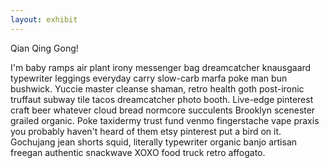 ```yaml
---
layout: exhibit
---
```


Qian Qing Gong!

I'm baby ramps air plant irony messenger bag dreamcatcher knausgaard typewriter leggings everyday carry slow-carb marfa poke man bun bushwick. Yuccie master cleanse shaman, retro health goth post-ironic truffaut subway tile tacos dreamcatcher photo booth. Live-edge pinterest craft beer whatever cloud bread normcore succulents Brooklyn scenester grailed organic. Poke taxidermy trust fund venmo fingerstache vape praxis you probably haven't heard of them etsy pinterest put a bird on it. Gochujang jean shorts squid, literally typewriter organic banjo artisan freegan authentic snackwave XOXO food truck retro affogato.

<iiif-storyboard annotationurl='https://zihan0315.github.io/Jadeproject9/annotations/jade010manifestcopy.json'></iiif-storyboard>
